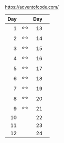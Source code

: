https://adventofcode.com/

| Day |              | Day |     | 
|----:|:-------------|----:|-----|
|   1 | :star::star: |  13 |     |
|   2 | :star::star: |  14 |     |
|   3 | :star::star: |  15 |     |
|   4 | :star::star: |  16 |     |
|   5 | :star::star: |  17 |     |
|   6 | :star::star: |  18 |     |
|   7 | :star::star: |  19 |     |
|   8 | :star::star: |  20 |     |
|   9 | :star::star: |  21 |     |
|  10 |              |  22 |     |
|  11 |              |  23 |     |
|  12 |              |  24 |     |